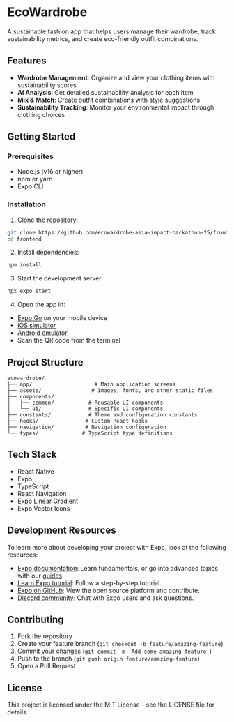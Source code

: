 # EcoWardrobe

A sustainable fashion app that helps users manage their wardrobe, track sustainability metrics, and create eco-friendly outfit combinations.

## Features

- **Wardrobe Management**: Organize and view your clothing items with sustainability scores
- **AI Analysis**: Get detailed sustainability analysis for each item
- **Mix & Match**: Create outfit combinations with style suggestions
- **Sustainability Tracking**: Monitor your environmental impact through clothing choices

## Getting Started

### Prerequisites

- Node.js (v16 or higher)
- npm or yarn
- Expo CLI

### Installation

1. Clone the repository:
```bash
git clone https://github.com/ecowardrobe-asia-impact-hackathon-25/frontend.git
cd frontend
```

2. Install dependencies:
```bash
npm install
```

3. Start the development server:
```bash
npx expo start
```

4. Open the app in:
- [Expo Go](https://expo.dev/go) on your mobile device
- [iOS simulator](https://docs.expo.dev/workflow/ios-simulator/)
- [Android emulator](https://docs.expo.dev/workflow/android-studio-emulator/)
- Scan the QR code from the terminal

## Project Structure

```
ecowardrobe/
├── app/                    # Main application screens
├── assets/                # Images, fonts, and other static files
├── components/            
│   ├── common/           # Reusable UI components
│   └── ui/               # Specific UI components
├── constants/            # Theme and configuration constants
├── hooks/               # Custom React hooks
├── navigation/          # Navigation configuration
└── types/              # TypeScript type definitions
```

## Tech Stack

- React Native
- Expo
- TypeScript
- React Navigation
- Expo Linear Gradient
- Expo Vector Icons

## Development Resources

To learn more about developing your project with Expo, look at the following resources:

- [Expo documentation](https://docs.expo.dev/): Learn fundamentals, or go into advanced topics with our [guides](https://docs.expo.dev/guides).
- [Learn Expo tutorial](https://docs.expo.dev/tutorial/introduction/): Follow a step-by-step tutorial.
- [Expo on GitHub](https://github.com/expo/expo): View the open source platform and contribute.
- [Discord community](https://chat.expo.dev): Chat with Expo users and ask questions.

## Contributing

1. Fork the repository
2. Create your feature branch (`git checkout -b feature/amazing-feature`)
3. Commit your changes (`git commit -m 'Add some amazing feature'`)
4. Push to the branch (`git push origin feature/amazing-feature`)
5. Open a Pull Request

## License

This project is licensed under the MIT License - see the LICENSE file for details.
